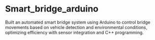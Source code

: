 # Smart_bridge_arduino
Built an automated smart bridge system using Arduino to control bridge movements based on vehicle detection and environmental conditions, optimizing efficiency with sensor integration and C++ programming.
